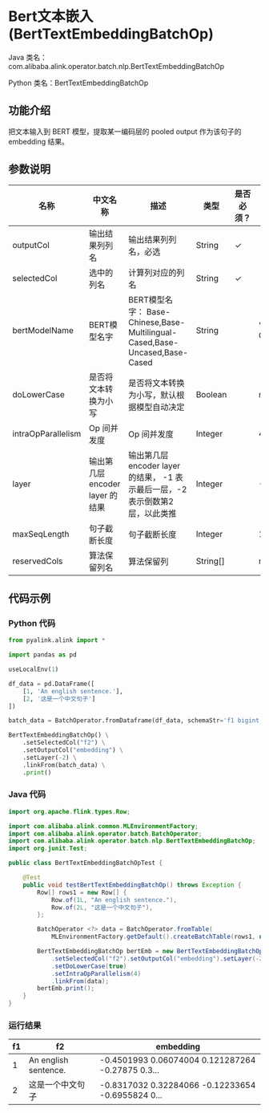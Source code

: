 # Bert文本嵌入 (BertTextEmbeddingBatchOp)
Java 类名：com.alibaba.alink.operator.batch.nlp.BertTextEmbeddingBatchOp

Python 类名：BertTextEmbeddingBatchOp


## 功能介绍

把文本输入到 BERT 模型，提取某一编码层的 pooled output 作为该句子的 embedding 结果。

## 参数说明

| 名称 | 中文名称 | 描述 | 类型 | 是否必须？ | 默认值 |
| --- | --- | --- | --- | --- | --- |
| outputCol | 输出结果列列名 | 输出结果列列名，必选 | String | ✓ |  |
| selectedCol | 选中的列名 | 计算列对应的列名 | String | ✓ |  |
| bertModelName | BERT模型名字 | BERT模型名字： Base-Chinese,Base-Multilingual-Cased,Base-Uncased,Base-Cased | String |  | "Base-Chinese" |
| doLowerCase | 是否将文本转换为小写 | 是否将文本转换为小写，默认根据模型自动决定 | Boolean |  | null |
| intraOpParallelism | Op 间并发度 | Op 间并发度 | Integer |  | 4 |
| layer | 输出第几层 encoder layer 的结果 | 输出第几层 encoder layer 的结果， -1 表示最后一层，-2 表示倒数第2层，以此类推 | Integer |  | -1 |
| maxSeqLength | 句子截断长度 | 句子截断长度 | Integer |  | 128 |
| reservedCols | 算法保留列名 | 算法保留列 | String[] |  | null |

## 代码示例
### Python 代码
```python
from pyalink.alink import *

import pandas as pd

useLocalEnv(1)

df_data = pd.DataFrame([
    [1, 'An english sentence.'],
    [2, '这是一个中文句子']
])

batch_data = BatchOperator.fromDataframe(df_data, schemaStr='f1 bigint, f2 string')

BertTextEmbeddingBatchOp() \
    .setSelectedCol("f2") \
    .setOutputCol("embedding") \
    .setLayer(-2) \
    .linkFrom(batch_data) \
    .print()
```

### Java 代码
```java
import org.apache.flink.types.Row;

import com.alibaba.alink.common.MLEnvironmentFactory;
import com.alibaba.alink.operator.batch.BatchOperator;
import com.alibaba.alink.operator.batch.nlp.BertTextEmbeddingBatchOp;
import org.junit.Test;

public class BertTextEmbeddingBatchOpTest {

	@Test
	public void testBertTextEmbeddingBatchOp() throws Exception {
		Row[] rows1 = new Row[] {
			Row.of(1L, "An english sentence."),
			Row.of(2L, "这是一个中文句子"),
		};

		BatchOperator <?> data = BatchOperator.fromTable(
			MLEnvironmentFactory.getDefault().createBatchTable(rows1, new String[] {"f1", "f2"}));

		BertTextEmbeddingBatchOp bertEmb = new BertTextEmbeddingBatchOp()
			.setSelectedCol("f2").setOutputCol("embedding").setLayer(-2)
			.setDoLowerCase(true)
			.setIntraOpParallelism(4)
			.linkFrom(data);
		bertEmb.print();
	}
}
```

### 运行结果

|f1 |f2 |embedding|
|---|---|---------|
|1|An english sentence.|-0.4501993 0.06074004 0.121287264 -0.27875 0.3...|
|2|这是一个中文句子|-0.8317032 0.32284066 -0.12233654 -0.6955824 0...|
